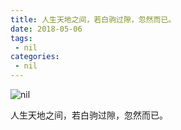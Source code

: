 ```yaml
---
title: 人生天地之间，若白驹过隙，忽然而已。
date: 2018-05-06
tags:
 - nil
categories:
 - nil
---
```


![nil](https://agou-images.oss-cn-qingdao.aliyuncs.com/Wallpapers/20210915-BirnbeckPier_ROW3072125837_UHD.jpg)

人生天地之间，若白驹过隙，忽然而已。